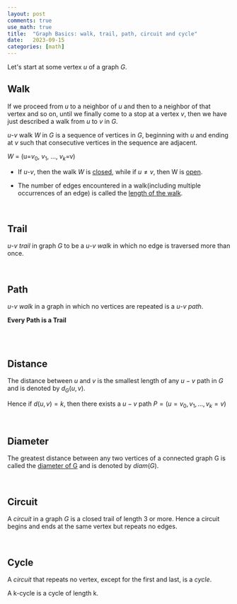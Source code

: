 ```yaml
---
layout: post
comments: true
use_math: true
title:  "Graph Basics: walk, trail, path, circuit and cycle"
date:   2023-09-15 
categories: [math]
---
```


Let's start at some vertex $u$ of a graph $G$.

## Walk

If we proceed from $u$ to a neighbor of $u$ and then to a neighbor of that vertex and so on, until we finally come to a stop at a vertex $v$, then we have just described a walk from $u$ to $v$ in $G$. 

$u$-$v$ walk $W$ in $G$ is a sequence of vertices in $G$, beginning with $u$ and ending at $v$ such that consecutive vertices in the sequence are adjacent. 

$W$ = (u=$v_0$, $v_1$, ..., $v_k$=v)


* If $u$-$v$, then the walk $W$ is <U>closed</U>, while if $u \ne v$, then W is <U>open</U>.

* The number of edges encountered in a walk(including multiple occurrences of an edge) is called the <U>length of the walk</U>.


<br>

## Trail

$u$-$v$ $trail$ in graph $G$ to be a $u$-$v$ $walk$ in which no edge is traversed more than once.


<br>

## Path

$u$-$v$ $walk$ in a graph in which no vertices are repeated is a $u$-$v$ $path$.

<B> Every Path is a Trail </B>


<br><br>



## Distance

The distance between $u$ and $v$ is the smallest length of any $u-v$ path in $G$ and is denoted by $d_G(u,v)$.

Hence if $d(u,v) = k$, then there exists a $u-v$ path 
$P = (u=v_0,v_1,...,v_k=v)$



<br>

## Diameter 

The greatest distance between any two vertices of a connected graph G is called the 
<U>diameter of G</U> and is denoted by $diam(G)$. 






<br>

## Circuit 

A $circuit$ in a graph $G$ is a closed trail of length 3 or more.
Hence a circuit begins and ends at the same vertex but repeats no edges.


<br>


## Cycle

A $circuit$ that repeats no vertex, except for the first and last, is a $cycle$.

A k-cycle is a cycle of length k.









